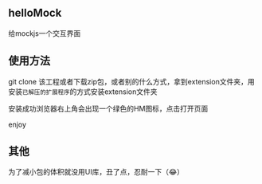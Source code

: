 ## helloMock
给mockjs一个交互界面

## 使用方法
git clone 该工程或者下载zip包，或者别的什么方式，拿到extension文件夹，用安装`已解压的扩展程序`的方式安装extension文件夹

安装成功浏览器右上角会出现一个绿色的HM图标，点击打开页面

enjoy

## 其他
为了减小包的体积就没用UI库，丑了点，忍耐一下（😂）
